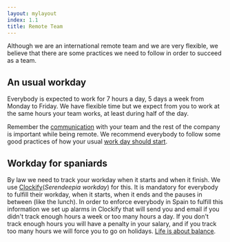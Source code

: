```yaml
---
layout: mylayout
index: 1.1
title: Remote Team
---
```


Although we are an international remote team and we are very flexible, we believe that there are some practices we need to follow in order to succeed as a team.

## An usual workday

Everybody is expected to work for 7 hours a day, 5 days a week from Monday to Friday. We have flexible time but we expect from you to work at the same hours your team works, at least during half of the day.

Remember the [communication](/1-2-communication) with your team and the rest of the company is important while being remote. We recommend everybody to follow some good practices of how your usual [work day should start](/6-0-operations#things-you-should-do-daily).

## Workday for spaniards

By law we need to track your workday when it starts and when it finish. We use [Clockify](https://clockify.com)(_Serendeepia workday_) for this. It is mandatory for everybody to fulfill their workday, when it starts, when it ends and the pauses in between (like the lunch). In order to enforce everybody in Spain to fulfill this information we set up alarms in Clockify that will send you and email if you didn't track enough hours a week or too many hours a day. If you don't track enough hours you will have a penalty in your salary, and if you track too many hours we will force you to go on holidays. [Life is about balance](/1-0-organization#our-core-values).